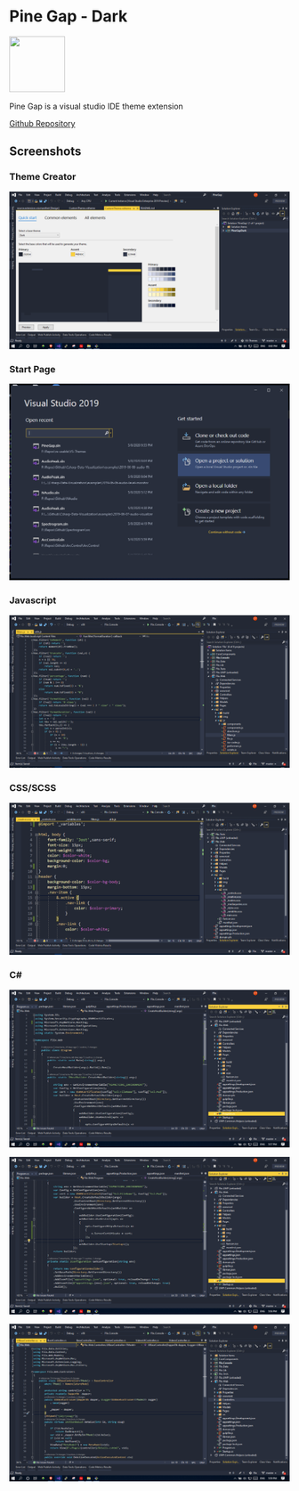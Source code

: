 # Pine Gap - Dark
<img height="100" width="100" src="https://raw.githubusercontent.com/neon-clouds/pinegapdark/master/img/icon.png"/>

Pine Gap is a visual studio IDE theme extension

[Github Repository](https://github.com/neon-clouds/pinegapdark)
<!-- ## To-Do List
### Language Color Themes
#### 1. Global Defaults
[] Strings - Green(#98c379) -->
## Screenshots

### Theme Creator

![vs theme creator](img/vs-theme.PNG)

### Start Page

![vs start page](img/vs-start-page.PNG)

### Javascript

![vs theme creator](img/vs-js.PNG)

### CSS/SCSS

![vs theme creator](img/vs-scss.PNG)

### C#

![vs cs](img/vs-cs-1.PNG)

![vs cs](img/vs-cs-2.PNG)

![vs cs](img/vs-cs-3.PNG)